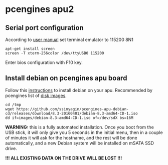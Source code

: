 # pcengines apu2
## Serial port configuration

According to [user manual](http://pcengines.ch/pdf/apu2.pdf) set terminal
emulator to 115200 8N1

	apt-get install screen
	screen -T xterm-256color /dev/ttyUSB0 115200

Enter bios configuration with F10 key.

## Install debian on pcengines apu board

Follow this [instructions](https://github.com/ssinyagin/pcengines-apu-debian-cd)
to install debian on your apu. Recommended by pcengines list of
[disk images](http://pcengines.ch/howto.htm#images).

	cd /tmp
	wget https://github.com/ssinyagin/pcengines-apu-debian-cd/releases/download/8.3-20160401/debian-8.3-amd64-CD-1.iso
	dd if=images/debian-8.3-amd64-CD-1.iso of=/dev/sdX bs=16M


**WARNING:** this is a fully automated installation. Once you boot from the
USB stick, it will only give you 5 seconds in the initial menu, then in
a couple of minutes it will ask for the hostname, and the rest will be
done automatically, and a new Debian system will be installed on mSATA
SSD drive.

**!!! ALL EXISTING DATA ON THE DRIVE WILL BE LOST !!!**
